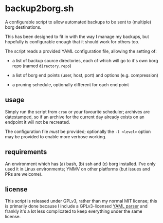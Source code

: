 # backup2borg.sh

A configurable script to allow automated backups to be sent to (multiple) borg
destinations.

This has been designed to fit in with the way I manage my backups, but hopefully
is configurable enough that it should work for others too.

The script reads a provided YAML configuration file, allowing the setting of:

* a list of backup source directories, each of which will go to it's own
  borg repo (named `directory.repo`)

* a list of borg end points (user, host, port) and options (e.g. compression)

* a pruning schedule, optionally different for each end point

## usage

Simply run the script from `cron` or your favourite scheduler; archives are
datestamped, so if an archive for the current day already exists on an endpoint
it will not be recreated.

The configuration file *must* be provided; optionally the `-l <level>` option
may be provided to enable more verbose working.

## requirements

An environment which has (a) bash, (b) ssh and (c) borg installed. I've only used
it in Linux environments; YMMV on other platforms (but issues and PRs are welcome).

## license

This script is released under GPLv3, rather than my normal MIT license; this is
primarily done because I include a GPLv3-licensed [YAML parser](https://github.com/mrbaseman/parse_yaml)
and frankly it's a lot less complicated to keep everything under the same
license.